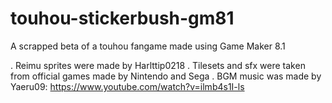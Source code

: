 # touhou-stickerbush-gm81
A scrapped beta of a touhou fangame made using Game Maker 8.1

. Reimu sprites were made by Harlttip0218
. Tilesets and sfx were taken from official games made by Nintendo and Sega
. BGM music was made by Yaeru09: https://www.youtube.com/watch?v=ilmb4s1I-ls
